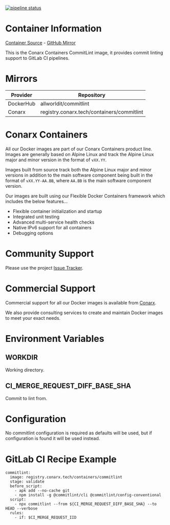 [![pipeline status](https://gitlab.conarx.tech/containers/commitlint/badges/main/pipeline.svg)](https://gitlab.conarx.tech/containers/commitlint/-/commits/main)

# Container Information

[Container Source](https://gitlab.conarx.tech/containers/commitlint) - [GitHub Mirror](https://github.com/AllWorldIT/containers-commitlint)

This is the Conarx Containers CommitLint image, it provides commit linting support to GitLab CI pipelines.



# Mirrors

|  Provider  |  Repository                                |
|------------|--------------------------------------------|
| DockerHub  | allworldit/commitlint                      |
| Conarx     | registry.conarx.tech/containers/commitlint |



# Conarx Containers

All our Docker images are part of our Conarx Containers product line. Images are generally based on Alpine Linux and track the
Alpine Linux major and minor version in the format of `vXX.YY`.

Images built from source track both the Alpine Linux major and minor versions in addition to the main software component being
built in the format of `vXX.YY-AA.BB`, where `AA.BB` is the main software component version.

Our images are built using our Flexible Docker Containers framework which includes the below features...

- Flexible container initialization and startup
- Integrated unit testing
- Advanced multi-service health checks
- Native IPv6 support for all containers
- Debugging options



# Community Support

Please use the project [Issue Tracker](https://gitlab.conarx.tech/containers/commitlint/-/issues).



# Commercial Support

Commercial support for all our Docker images is available from [Conarx](https://conarx.tech).

We also provide consulting services to create and maintain Docker images to meet your exact needs.



# Environment Variables


## WORKDIR

Working directory.


## CI_MERGE_REQUEST_DIFF_BASE_SHA

Commit to lint from.


# Configuration

No commitlint configuration is required as defaults will be used, but if configuration is found it will be used instead.



# GitLab CI Recipe Example

```
commitlint:
  image: registry.conarx.tech/containers/commitlint
  stage: validate
  before_script:
    - apk add --no-cache git
    - npm install -g @commitlint/cli @commitlint/config-conventional
  script:
    - npx commitlint --from ${CI_MERGE_REQUEST_DIFF_BASE_SHA} --to HEAD --verbose
  rules:
    - if: $CI_MERGE_REQUEST_IID
```
